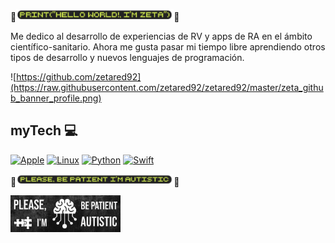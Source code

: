 👾<img width='50%' src='https://raw.githubusercontent.com/zetared92/zetared92/master/print_HW_Zeta.png'/>👾
<p> Me dedico al desarrollo de experiencias de RV y apps de RA en el ámbito científico-sanitario.
Ahora me gusta pasar mi tiempo libre aprendiendo otros tipos de desarrollo y nuevos lenguajes de programación.</p>

![https://github.com/zetared92](https://raw.githubusercontent.com/zetared92/zetared92/master/zeta_github_banner_profile.png)

## myTech 💻
[![Apple](https://img.shields.io/badge/iOS-999999?style=for-the-badge&logo=apple&logoColor=white&labelColor=101010)]()
[![Linux](https://img.shields.io/badge/Linux-0275af?style=for-the-badge&logo=linux&logoColor=white&labelColor=101010)]()
[![Python](https://img.shields.io/badge/Python-yellow?style=for-the-badge&logo=python&logoColor=white&labelColor=101010)]()
[![Swift](https://img.shields.io/badge/Swift-ff3e20?style=for-the-badge&logo=swift&logoColor=white&labelColor=101010)]()

🧩<img width='50%' src='https://raw.githubusercontent.com/zetared92/zetared92/master/be_patient_Zeta.png'/>🧩

<img width='35%' src='https://raw.githubusercontent.com/zetared92/zetared92/master/zeta_github_footer.png'/>
